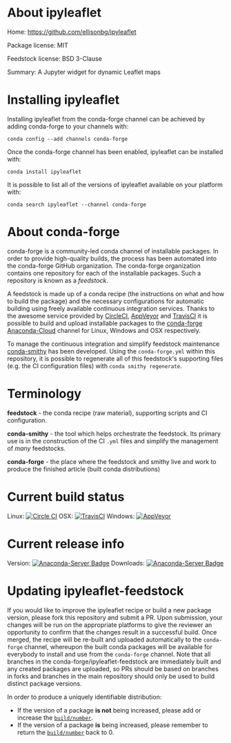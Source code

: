 About ipyleaflet
================

Home: https://github.com/ellisonbg/ipyleaflet

Package license: MIT

Feedstock license: BSD 3-Clause

Summary: A Jupyter widget for dynamic Leaflet maps



Installing ipyleaflet
=====================

Installing ipyleaflet from the conda-forge channel can be achieved by adding conda-forge to your channels with:

```
conda config --add channels conda-forge
```

Once the conda-forge channel has been enabled, ipyleaflet can be installed with:

```
conda install ipyleaflet
```

It is possible to list all of the versions of ipyleaflet available on your platform with:

```
conda search ipyleaflet --channel conda-forge
```


About conda-forge
=================

conda-forge is a community-led conda channel of installable packages.
In order to provide high-quality builds, the process has been automated into the
conda-forge GitHub organization. The conda-forge organization contains one repository
for each of the installable packages. Such a repository is known as a *feedstock*.

A feedstock is made up of a conda recipe (the instructions on what and how to build
the package) and the necessary configurations for automatic building using freely
available continuous integration services. Thanks to the awesome service provided by
[CircleCI](https://circleci.com/), [AppVeyor](http://www.appveyor.com/)
and [TravisCI](https://travis-ci.org/) it is possible to build and upload installable
packages to the [conda-forge](https://anaconda.org/conda-forge)
[Anaconda-Cloud](http://docs.anaconda.org/) channel for Linux, Windows and OSX respectively.

To manage the continuous integration and simplify feedstock maintenance
[conda-smithy](http://github.com/conda-forge/conda-smithy) has been developed.
Using the ``conda-forge.yml`` within this repository, it is possible to regenerate all of
this feedstock's supporting files (e.g. the CI configuration files) with ``conda smithy regenerate``.


Terminology
===========

**feedstock** - the conda recipe (raw material), supporting scripts and CI configuration.

**conda-smithy** - the tool which helps orchestrate the feedstock.
                   Its primary use is in the construction of the CI ``.yml`` files
                   and simplify the management of *many* feedstocks.

**conda-forge** - the place where the feedstock and smithy live and work to
                  produce the finished article (built conda distributions)

Current build status
====================

Linux: [![Circle CI](https://circleci.com/gh/conda-forge/ipyleaflet-feedstock.svg?style=shield)](https://circleci.com/gh/conda-forge/ipyleaflet-feedstock)
OSX: [![TravisCI](https://travis-ci.org/conda-forge/ipyleaflet-feedstock.svg?branch=master)](https://travis-ci.org/conda-forge/ipyleaflet-feedstock)
Windows: [![AppVeyor](https://ci.appveyor.com/api/projects/status/github/conda-forge/ipyleaflet-feedstock?svg=True)](https://ci.appveyor.com/project/conda-forge/ipyleaflet-feedstock/branch/master)

Current release info
====================
Version: [![Anaconda-Server Badge](https://anaconda.org/conda-forge/ipyleaflet/badges/version.svg)](https://anaconda.org/conda-forge/ipyleaflet)
Downloads: [![Anaconda-Server Badge](https://anaconda.org/conda-forge/ipyleaflet/badges/downloads.svg)](https://anaconda.org/conda-forge/ipyleaflet)


Updating ipyleaflet-feedstock
=============================

If you would like to improve the ipyleaflet recipe or build a new
package version, please fork this repository and submit a PR. Upon submission,
your changes will be run on the appropriate platforms to give the reviewer an
opportunity to confirm that the changes result in a successful build. Once
merged, the recipe will be re-built and uploaded automatically to the
`conda-forge` channel, whereupon the built conda packages will be available for
everybody to install and use from the `conda-forge` channel.
Note that all branches in the conda-forge/ipyleaflet-feedstock are
immediately built and any created packages are uploaded, so PRs should be based
on branches in forks and branches in the main repository should only be used to
build distinct package versions.

In order to produce a uniquely identifiable distribution:
 * If the version of a package **is not** being increased, please add or increase
   the [``build/number``](http://conda.pydata.org/docs/building/meta-yaml.html#build-number-and-string).
 * If the version of a package **is** being increased, please remember to return
   the [``build/number``](http://conda.pydata.org/docs/building/meta-yaml.html#build-number-and-string)
   back to 0.
